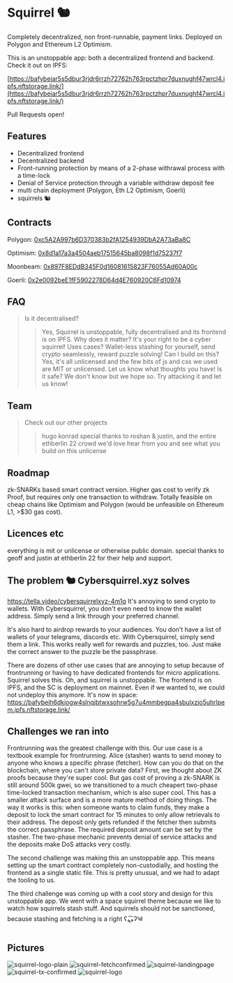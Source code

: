 # Squirrel 🐿️

Completely decentralized, non front-runnable, payment links. Deployed on Polygon and Ethereum L2 Optimism.

This is an unstoppable app: both a decentralized frontend and backend. Check it out on IPFS:

[https://bafybeiar5s5dbur3rjdr6rrzh72762h763rpctzhpr7duxnughf47wrcl4.ipfs.nftstorage.link/](https://bafybeiar5s5dbur3rjdr6rrzh72762h763rpctzhpr7duxnughf47wrcl4.ipfs.nftstorage.link/)

Pull Requests open!

## Features


- Decentralized frontend
- Decentralized backend
- Front-running protection by means of a 2-phase withrawal process with a time-lock
- Denial of Service protection through a variable withdraw deposit fee
- multi chain deployment (Polygon, Eth L2 Optimism, Goerli)
- squirrels 🐿️

## Contracts

Polygon: [0xc5A2A997b6D370383b2fA1254939DbA2A73aBa8C](https://polygonscan.com/address/0xc5A2A997b6D370383b2fA1254939DbA2A73aBa8C)

Optimism: [0x8d1a17a3a4504aeb17515645ba8098f1d75237f7](https://optimistic.etherscan.io/address/0x8d1a17a3a4504aeb17515645ba8098f1d75237f7)

Moonbeam: [0x897F8EDdB345F0d16081615823F76055Ad60A00c](https://moonscan.io/address/0x897F8EDdB345F0d16081615823F76055Ad60A00c)

Goerli: [0x2e0092beE1fF5902278D64d4E760920C6Fd10974](https://goerli.etherscan.io/address/0x2e0092beE1fF5902278D64d4E760920C6Fd10974)

## FAQ

> Is it decentralised?
>
> > Yes, Squirrel is unstoppable, fully decentralised and its frontend is on IPFS.
> > Why does it matter?
> > It's your right to be a cyber squirrel!
> > Uses cases?
> > Wallet-less stashing for yourself, send crypto seamlessly, reward puzzle solving!
> > Can I build on this?
> > Yes, it's all unlicensed and the few bits of js and css we used are MIT or unlicensed. Let us know what thoughts you have!
> > Is it safe?
> > We don't know but we hope so. Try attacking it and let us know!

## Team

> Check out our other projects
>
> > hugo
> > konrad
> > special thanks to roshan & justin, and the entire ethberlin 22 crowd
> > we'd love hear from you and see what you build on this
> > unlicense

## Roadmap

zk-SNARKs based smart contract version. Higher gas cost to verify zk Proof, but requires only one transaction to withdraw. Totally feasible on cheap chains like Optimism and Polygon (would be unfeasible on Ethereum L1, >$30 gas cost).

## Licences etc
 
everything is mit or unlicense or otherwise public domain. special thanks to geoff and justin at ethberlin 22 for their help and support.

## The problem 🐿 Cybersquirrel.xyz solves
https://tella.video/cybersquirrelxyz-4m1q
It's annoying to send crypto to wallets. With Cybersquirrel, you don't even need to know the wallet address. Simply send a link through your preferred channel.

It's also hard to airdrop rewards to your audiences. You don't have a list of wallets of your telegrams, discords etc. With Cybersquirrel, simply send them a link. This works really well for rewards and puzzles, too. Just make the correct answer to the puzzle be the passphrase.

There are dozens of other use cases that are annoying to setup because of frontrunning or having to have dedicated frontends for micro applications. Squirrel solves this. Oh, and squirrel is unstoppable. The frontend is on IPFS, and the SC is deployment on mainnet. Even if we wanted to, we could not undeploy this anymore. It's now in space: https://bafybeih6dkiogw4slnqjbtwxsohrw5g7u4mmbegpa4sbulxzjo5uhrlpem.ipfs.nftstorage.link/

## Challenges we ran into
Frontrunning was the greatest challenge with this. Our use case is a textbook example for frontrunning. Alice (stasher) wants to send money to anyone who knows a specific phrase (fetcher). How can you do that on the blockchain, where you can't store private data? First, we thought about ZK proofs because they're super cool. But gas cost of proving a zk-SNARK is still around 500k gwei, so we transitioned to a much cheapert two-phase time-locked transaction mechanism, which is also super cool. This has a smaller attack surface and is a more mature method of doing things. The way it works is this: when someone wants to claim funds, they make a deposit to lock the smart contract for 15 minutes to only allow retrievals to their address. The deposit only gets refunded if the fetcher then submits the correct passphrase. The required deposit amount can be set by the stasher. The two-phase mechanic prevents denial of service attacks and the deposits make DoS attacks very costly.

The second challenge was making this an unstoppable app. This means setting up the smart contract completely non-custodially, and hosting the frontend as a single static file. This is pretty unusual, and we had to adapt the tooling to us.

The third challenge was coming up with a cool story and design for this unstoppable app. We went with a space squirrel theme because we like to watch how squirrels stash stuff. And squirrels should not be sanctioned, because stashing and fetching is a right ʕ⁎̯͡⁎ʔ༄


## Pictures

![squirrel-logo-plain](https://user-images.githubusercontent.com/10008415/190924853-3b1ff3fc-27cb-4b7a-8c45-5e80195a80d7.PNG)
![squirrel-fetchconfirmed](https://user-images.githubusercontent.com/10008415/190924854-351a567c-ef16-493e-8615-6088d179e06e.PNG)
![squirrel-landingpage](https://user-images.githubusercontent.com/10008415/190924855-dd99c655-7129-4c2f-b092-ec2e0154fe08.PNG)
![squirrel-tx-confirmed](https://user-images.githubusercontent.com/10008415/190924856-a161a808-a135-46d1-bf81-319b272ca94d.PNG)
![squirrel-logo](https://user-images.githubusercontent.com/10008415/190924858-423b2478-40dd-4de5-aa28-cee444b0f5d6.PNG)
